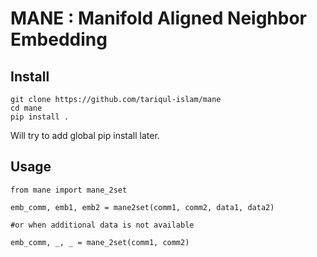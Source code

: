 # MANE : Manifold Aligned Neighbor Embedding

## Install

```
git clone https://github.com/tariqul-islam/mane
cd mane
pip install .
```

Will try to add global pip install later.

## Usage

```
from mane import mane_2set

emb_comm, emb1, emb2 = mane2set(comm1, comm2, data1, data2)

#or when additional data is not available

emb_comm, _, _ = mane_2set(comm1, comm2)
```
